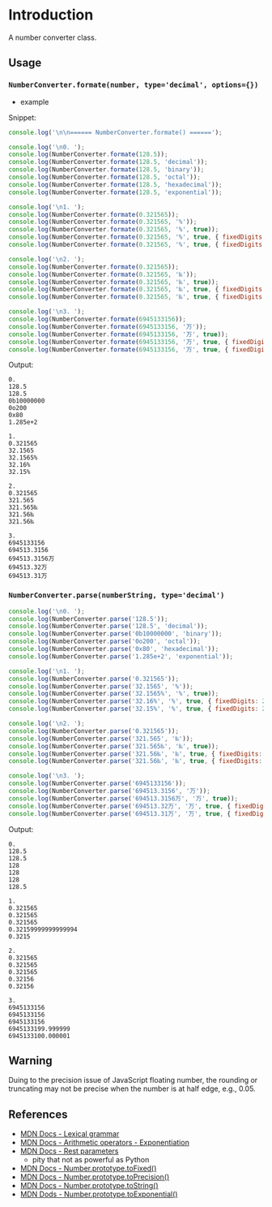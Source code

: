 # Introduction

A number converter class.


## Usage

### `NumberConverter.formate(number, type='decimal', options={})`

- example

Snippet:

```js
console.log('\n\n====== NumberConverter.formate() ======');

console.log('\n0. ');
console.log(NumberConverter.formate(128.5));
console.log(NumberConverter.formate(128.5, 'decimal'));
console.log(NumberConverter.formate(128.5, 'binary'));
console.log(NumberConverter.formate(128.5, 'octal'));
console.log(NumberConverter.formate(128.5, 'hexadecimal'));
console.log(NumberConverter.formate(128.5, 'exponential'));

console.log('\n1. ');
console.log(NumberConverter.formate(0.321565));
console.log(NumberConverter.formate(0.321565, '%'));
console.log(NumberConverter.formate(0.321565, '%', true));
console.log(NumberConverter.formate(0.321565, '%', true, { fixedDigits: 2 }));
console.log(NumberConverter.formate(0.321565, '%', true, { fixedDigits: 2, truncate: true }));

console.log('\n2. ');
console.log(NumberConverter.formate(0.321565));
console.log(NumberConverter.formate(0.321565, '‰'));
console.log(NumberConverter.formate(0.321565, '‰', true));
console.log(NumberConverter.formate(0.321565, '‰', true, { fixedDigits: 2 }));
console.log(NumberConverter.formate(0.321565, '‰', true, { fixedDigits: 2, truncate: true }));

console.log('\n3. ');
console.log(NumberConverter.formate(6945133156));
console.log(NumberConverter.formate(6945133156, '万'));
console.log(NumberConverter.formate(6945133156, '万', true));
console.log(NumberConverter.formate(6945133156, '万', true, { fixedDigits: 2 }));
console.log(NumberConverter.formate(6945133156, '万', true, { fixedDigits: 2, truncate: true }));
```

Output:

```
0.
128.5
128.5
0b10000000
0o200
0x80
1.285e+2

1.
0.321565
32.1565
32.1565%
32.16%
32.15%

2.
0.321565
321.565
321.565‰
321.56‰
321.56‰

3.
6945133156
694513.3156
694513.3156万
694513.32万
694513.31万
```


### `NumberConverter.parse(numberString, type='decimal')`

```js
console.log('\n0. ');
console.log(NumberConverter.parse('128.5'));
console.log(NumberConverter.parse('128.5', 'decimal'));
console.log(NumberConverter.parse('0b10000000', 'binary'));
console.log(NumberConverter.parse('0o200', 'octal'));
console.log(NumberConverter.parse('0x80', 'hexadecimal'));
console.log(NumberConverter.parse('1.285e+2', 'exponential'));

console.log('\n1. ');
console.log(NumberConverter.parse('0.321565'));
console.log(NumberConverter.parse('32.1565', '%'));
console.log(NumberConverter.parse('32.1565%', '%', true));
console.log(NumberConverter.parse('32.16%', '%', true, { fixedDigits: 2 }));
console.log(NumberConverter.parse('32.15%', '%', true, { fixedDigits: 2, truncate: true }));

console.log('\n2. ');
console.log(NumberConverter.parse('0.321565'));
console.log(NumberConverter.parse('321.565', '‰'));
console.log(NumberConverter.parse('321.565‰', '‰', true));
console.log(NumberConverter.parse('321.56‰', '‰', true, { fixedDigits: 2 }));
console.log(NumberConverter.parse('321.56‰', '‰', true, { fixedDigits: 2, truncate: true }));

console.log('\n3. ');
console.log(NumberConverter.parse('6945133156'));
console.log(NumberConverter.parse('694513.3156', '万'));
console.log(NumberConverter.parse('694513.3156万', '万', true));
console.log(NumberConverter.parse('694513.32万', '万', true, { fixedDigits: 2 }));
console.log(NumberConverter.parse('694513.31万', '万', true, { fixedDigits: 2, truncate: true }));
```

Output:

```
0.
128.5
128.5
128
128
128
128.5

1.
0.321565
0.321565
0.321565
0.32159999999999994
0.3215

2.
0.321565
0.321565
0.321565
0.32156
0.32156

3.
6945133156
6945133156
6945133156
6945133199.999999
6945133100.000001
```


## Warning

Duing to the precision issue of JavaScript floating number, the rounding or truncating may not be precise when the number is at half edge, e.g., 0.05.


## References

- [MDN Docs - Lexical grammar](https://developer.mozilla.org/en-US/docs/Web/JavaScript/Reference/Lexical_grammar)
- [MDN Docs - Arithmetic operators - Exponentiation](https://developer.mozilla.org/en-US/docs/Web/JavaScript/Reference/Operators/Arithmetic_Operators#Exponentiation_(**))
- [MDN Docs - Rest parameters](https://developer.mozilla.org/en-US/docs/Web/JavaScript/Reference/Functions/rest_parameters)
    - pity that not as powerful as Python
- [MDN Docs - Number.prototype.toFixed()](https://developer.mozilla.org/en-US/docs/Web/JavaScript/Reference/Global_Objects/Number/toFixed)
- [MDN Docs - Number.prototype.toPrecision()](https://developer.mozilla.org/en-US/docs/Web/JavaScript/Reference/Global_Objects/Number/toPrecision)
- [MDN Docs - Number.prototype.toString()](https://developer.mozilla.org/en-US/docs/Web/JavaScript/Reference/Global_Objects/Number/toString)
- [MDN Dods - Number.prototype.toExponential()](https://developer.mozilla.org/en-US/docs/Web/JavaScript/Reference/Global_Objects/Number/toExponential)

